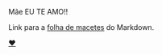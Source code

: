 Mãe
EU TE AMO!!

Link para a [folha de macetes](https://github.com/adam-p/markdown-here/wiki/Markdown-Cheatsheet) do Markdown.

[:heart:](https://gist.github.com/rxaviers/7360908)

